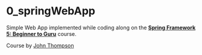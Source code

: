 # 0_springWebApp

Simple Web App implemented while coding along on the [**Spring Framework 5: Beginner to Guru**](https://www.udemy.com/course/spring-framework-5-beginner-to-guru/) course.

Course by [John Thompson](https://www.udemy.com/user/john-thompson-2/)
